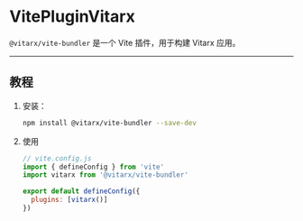 # VitePluginVitarx

`@vitarx/vite-bundler` 是一个 Vite 插件，用于构建 Vitarx 应用。
___________________________________________________________

## 教程

1. 安装：
   ```bash
   npm install @vitarx/vite-bundler --save-dev
   ```
2. 使用
   ```javascript
   // vite.config.js
   import { defineConfig } from 'vite'
   import vitarx from '@vitarx/vite-bundler'

   export default defineConfig({
     plugins: [vitarx()]
   })
   ```
